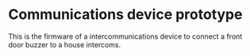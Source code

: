 # Communications device prototype
This is the firmware of a intercommunications device to connect a front door buzzer to a house intercoms.
